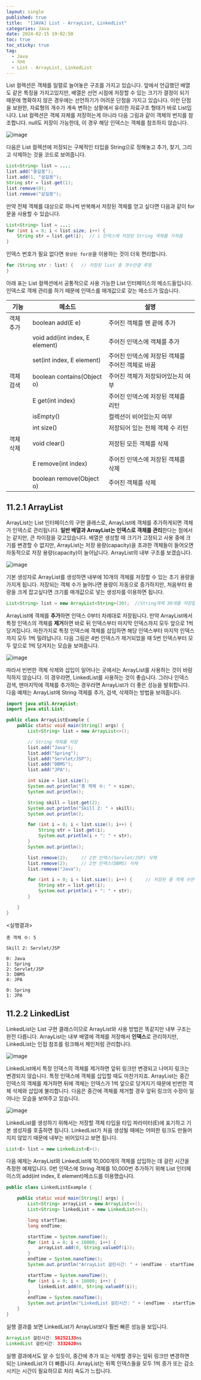 ```yaml
---
layout: single
published: true
title:  "[JAVA] List - ArrayList, LinkedList"
categories: Java
date: 2024-02-15 19:02:50
toc: true
toc_sticky: true
tag:   
  - Java
  - 자바
  - List - ArrayList, LinkedList
---
```


List 컬렉션은 객체를 일렬로 늘어놓은 구조를 가지고 있습니다. 앞에서 언급했던 배열도 같은 특징을 가지고있지만, 배열은 선언 시점에 저장할 수 있는 크기가 결정이 되기 때문에 명확하지 않은 경우에는 선언하기가 어려운 단점을 가지고 있습니다. 이런 단점을 보완한, 자료형의 개수가 계속 변하는 상황에서 유리한 자료구조 형태가 바로 List입니다. 
List 컬렉션은 객체 자체를 저장하는게 아니라 다음 그림과 같이 객체의 번지를 참조합니다. null도 저장이 가능한데, 이 경우 해당 인덱스는 객체를 참조하지 않습니다.

![image](https://github.com/BaxDailyGit/BaxDailyGit/assets/99312529/c36b908a-e08b-487e-beb2-3fae134647d6)


다음은 List 컬렉션에 저장되는 구체적인 타입을 String으로 정해놓고 추가, 찾기, 그리고 삭제하는 것을 코드로 보여줍니다. 

```java
List<String> list = ...;
list.add("홍길동");
list.add(1, "삼길동");
String str = list.get(1);
list.remove(0);
list.remove("삼길동");
```

만약 전체 객체를 대상으로 하나씩 반복해서 저장된 객체를 얻고 싶다면 다음과 같이 for문을 사용할 수 있습니다.

```java
List<String> list = ...;
for (int i = 0; i < list.size; i++) {
	String str = list.get(i);  // i 인덱스에 저장된 String 객체를 가져옴
}
```

인덱스 번호가 필요 없다면 `향상된 for문`을 이용하는 것이 더욱 편리합니다.

```java
for (String str : list) {   // 저장된 list 총 갯수만큼 루핑
}
```

아래 표는 List 컬렉션에서 공통적으로 사용 가능한 List 인터페이스의 메소드들입니다. 인덱스로 객체 관리를 하기 때문에 인덱스를 매개값으로 갖는 메소드가 많습니다.

| 기능 | 메소드 | 설명 |
| --- | --- | --- |
| 객체 추가 | boolean add(E e) | 주어진 객체를 맨 끝에 추가 |
|  | void add(int index, E element) | 주어진 인덱스에 객체를 추가 |
|  | set(int index, E element) | 주어진 인덱스에 저장된 객체를 주어진 객체로 바꿈 |
| 객체 검색 | boolean contains(Object o) | 주어진 객체가 저장되어있는지 여부 |
|  | E get(int index) | 주어진 인덱스에 저장된 객체를 리턴 |
|  | isEmpty() | 컬렉션이 비어있는지 여부 |
|  | int size() | 저장되어 있는 전체 객체 수 리턴 |
| 객체 삭제 | void clear() | 저장된 모든 객체를 삭제 |
|  | E remove(int index) | 주어진 인덱스에 저장된 객체를 삭제 |
|  | boolean remove(Object o) | 주어진 객체를 삭제 |

## 11.2.1 ArrayList

ArrayList는 List 인터페이스의 구현 클래스로, ArrayList에 객체를 추가하게되면 객체가 인덱스로 관리됩니다. **일반 배열과 ArrayList는 인덱스로 객체를 관리**한다는 점에서는 같지만, 큰 차이점을 갖고있습니다. 
배열은 생성할 때 크기가 고정되고 사용 중에 크기를 변경할 수 없지만, ArrayList는 저장 용량(capacity)을 초과한 객체들이 들어오면 자동적으로 저장 용량(capacity)이 늘어납니다. 
ArrayList의 내부 구조를 보겠습니다.

![image](https://github.com/BaxDailyGit/BaxDailyGit/assets/99312529/0cee3009-6845-43cc-b585-2efa57edf03b)


기본 생성자로 ArrayList를 생성하면 내부에 10개의 객체를 저장할 수 있는 초기 용량을 가지게 됩니다. 저장되는 객체 수가 늘어나면 용량이 자동으로 증가하지만, 처음부터 용량을 크게 잡고싶다면 크기를 매개값으로 넣는 생성자를 이용하면 됩니다.

```java
List<String> list = new ArrayList<String>(30);  //String객체 30개를 저장할 수 있는 용량
```

ArrayList에 객체를 **추가**하면 인덱스 0부터 차례대로 저장됩니다. 만약 ArrayList에서 특정 인덱스의 객체를 **제거**하면 바로 뒤 인덱스부터 마지막 인덱스까지 모두 앞으로 1씩 당겨집니다. 마찬가지로 특정 인덱스에 객체를 삽입하면 해당 인덱스부터 마지막 인덱스까지 모두 1씩 밀려납니다. 
다음 그림은 4번 인덱스가 제거되었을 때 5번 인덱스부터 모두 앞으로 1씩 당겨지는 모습을 보여줍니다.

![image](https://github.com/BaxDailyGit/BaxDailyGit/assets/99312529/7ff40d8b-2a12-45b1-82b4-3d4ef7949def)


따라서 빈번한 객체 삭제와 삽입이 일어나는 곳에서는 ArrayList를 사용하는 것이 바람직하지 않습니다.
이 경우라면, LinkedList를 사용하는 것이 좋습니다. 그러나 인덱스 검색, 맨마지막에 객체를 추가하는 경우라면 ArrayList가 더 좋은 성능을 발휘합니다. 
다음 예제는 ArrayList에 String 객체를 추가, 검색, 삭제하는 방법을 보여줍니다.

```java
import java.util.ArrayList;
import java.util.List;

public class ArrayListExample {
	public static void main(String[] args) {
		List<String> list = new ArrayList<>();

		// String 객체를 저장
		list.add("Java");
		list.add("Spring");
		list.add("Servlet/JSP");
		list.add("DBMS");
		list.add("JPA");

		int size = list.size();
		System.out.println("총 객체 수: " + size);
		System.out.println();

		String skill = list.get(2);
		System.out.println("Skill 2: " + skill);
		System.out.println();

		for (int i = 0; i < list.size(); i++) {
			String str = list.get(i);
			System.out.println(i + ": " + str);
		}
		System.out.println();

		list.remove(2);		// 2번 인덱스(Servlet/JSP) 삭제
		list.remove(2);		// 2번 인덱스(DBMS) 삭제 
		list.remove("Java");

		for (int i = 0; i < list.size(); i++) {		// 저장된 총 객체 수만큼 루핑
			String str = list.get(i);
			System.out.println(i + ": " + str);
		}

	}
}
```

<실행결과>

```bnf
총 객체 수: 5

Skill 2: Servlet/JSP

0: Java
1: Spring
2: Servlet/JSP
3: DBMS
4: JPA

0: Spring
1: JPA
```

## 11.2.2 LinkedList

LinkedList는 List 구현 클래스이므로 ArrayList와 사용 방법은 똑같지만 내부 구조는 완전 다릅니다. 
ArrayList는 내부 배열에 객체를 저장해서 **인덱스**로 관리하지만, LinkedList는 인접 참조를 링크해서 체인처럼 관리합니다. 

![image](https://github.com/BaxDailyGit/BaxDailyGit/assets/99312529/22ffac42-bad8-4966-8038-93b709c8566d)


LinkedList에서 특정 인덱스의 객체를 제거하면 앞뒤 링크만 변경되고 나머지 링크는 변경되지 않습니다. 특정 인덱스에 객체를 삽입할 때도 마찬가지죠. ArrayList는 중간 인덱스의 객체를 제거하면 뒤에 객체는 인덱스가 1씩 앞으로 당겨지기 때문에 빈번한 객체 삭제와 삽입에 불리합니다. 
다음은 중간에 객체를 제거할 경우 앞뒤 링크의 수정이 일어나는 모습을 보여주고 있습니다.

![image](https://github.com/BaxDailyGit/BaxDailyGit/assets/99312529/54fe2701-3158-410f-96b4-aed0cc5f3b9b)


LinkedList를 생성하기 위해서는 저장할 객체 타입을 타입 파라미터(E)에 표기하고 기본 생성자를 호출하면 됩니다. LinkedList가 처음 생성될 때에는 어떠한 링크도 만들어지지 않았기 때문에 내부는 비어있다고 보면 됩니다.

```java
List<E> list = new LinkedList<E>();
```

다음 예제는 ArrayList와 LinkedList에 10,000개의 객체를 삽입하는 데 걸린 시간을 측정한 예제입니다.
0번 인덱스에 String 객체를 10,000번 추가하기 위해 List 인터페이스의 add(int index, E element)메소드를 이용했습니다. 

```java
public class LinkedListExample {

	public static void main(String[] args) {
		List<String> arrayList = new ArrayList<>();
		List<String> linkedList = new LinkedList<>();

		long startTime;
		long endTime;

		startTime = System.nanoTime();
		for (int i = 0; i < 10000; i++) {
			arrayList.add(0, String.valueOf(i));
		}
		endTime = System.nanoTime();
		System.out.println("ArrayList 걸린시간: " + (endTime - startTime) + "ns");

		startTime = System.nanoTime();
		for (int i = 0; i < 10000; i++) {
			linkedList.add(0, String.valueOf(i));
		}
		endTime = System.nanoTime();
		System.out.println("LinkedList 걸린시간: " + (endTime - startTime) + "ns");
	}
}
```

실행 결과를 보면 LinkedList가 ArrayList보다 훨씬 빠른 성능을 보입니다.

```java
ArrayList 걸린시간: 56252133ns
LinkedList 걸린시간: 3332620ns
```

실행 결과에서도 알 수 있듯이, 중간에 추가 또는 삭제할 경우는 앞뒤 링크만 변경하면 되는 LinkedList가 더 빠릅니다. ArrayList는 뒤쪽 인덱스들을 모두 1씩 증가 또는 감소 시키는 시간이 필요하므로 처리 속도가 느립니다.